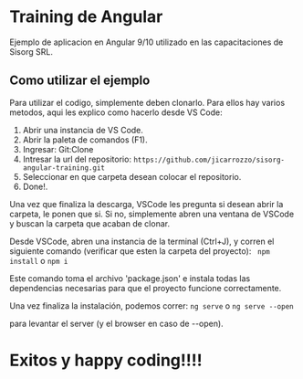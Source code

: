 # Training de Angular
Ejemplo de aplicacion en Angular 9/10 utilizado en las capacitaciones de Sisorg SRL.

## Como utilizar el ejemplo
Para utilizar el codigo, simplemente deben clonarlo. Para ellos hay varios metodos, aqui les explico como hacerlo desde VS Code:
  1.  Abrir una instancia de VS Code.
  2.  Abrir la paleta de comandos (F1).
  3.  Ingresar: Git:Clone
  4.  Intresar la url del repositorio:
      `https://github.com/jicarrozzo/sisorg-angular-training.git`
  5.  Seleccionar en que carpeta desean colocar el repositorio.
  6.  Done!.

Una vez que finaliza la descarga, VSCode les pregunta si desean abrir la carpeta, le ponen que si. 
Si no, simplemente abren una ventana de VSCode y buscan la carpeta que acaban de clonar.

Desde VSCode, abren una instancia de la terminal (Ctrl+J), y corren el siguiente comando (verificar que esten la carpeta del proyecto):
  ``` npm install```
  o
  ``` npm i ```

  Este comando toma el archivo 'package.json' e instala todas las dependencias necesarias para que el proyecto funcione correctamente.

  Una vez finaliza la instalación, podemos correr:
  ``` ng serve ```
  o
  ``` ng serve --open ```

  para levantar el server (y el browser en caso de --open).

  # Exitos y happy coding!!!!



